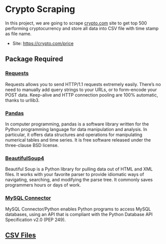 # Crypto Scraping

In this project, we are going to scrape [crypto.com](https://crypto.com) site to get top 500 performing cryptocurrency and store all data into CSV file with time stamp as file name.
- Site: https://crypto.com/price

## Package Required
### [Requests](https://requests.readthedocs.io/en/latest/)
Requests allows you to send HTTP/1.1 requests extremely easily. There’s no need to manually add query strings to your URLs, or to form-encode your POST data. Keep-alive and HTTP connection pooling are 100% automatic, thanks to urllib3.
### [Pandas](https://pandas.pydata.org/)
In computer programming, pandas is a software library written for the Python programming language for data manipulation and analysis. In particular, it offers data structures and operations for manipulating numerical tables and time series. It is free software released under the three-clause BSD license.
### [BeautifulSoup4](https://beautiful-soup-4.readthedocs.io/en/latest/)
Beautiful Soup is a Python library for pulling data out of HTML and XML files. It works with your favorite parser to provide idiomatic ways of navigating, searching, and modifying the parse tree. It commonly saves programmers hours or days of work.
### [MySQL Connector](https://dev.mysql.com/doc/connector-python/en/)
MySQL Connector/Python enables Python programs to access MySQL databases, using an API that is compliant with the Python Database API Specification v2.0 (PEP 249).

## [CSV Files](https://github.com/arabind-meher/Crypto-Scraping/tree/master/Crypto%20Data)

